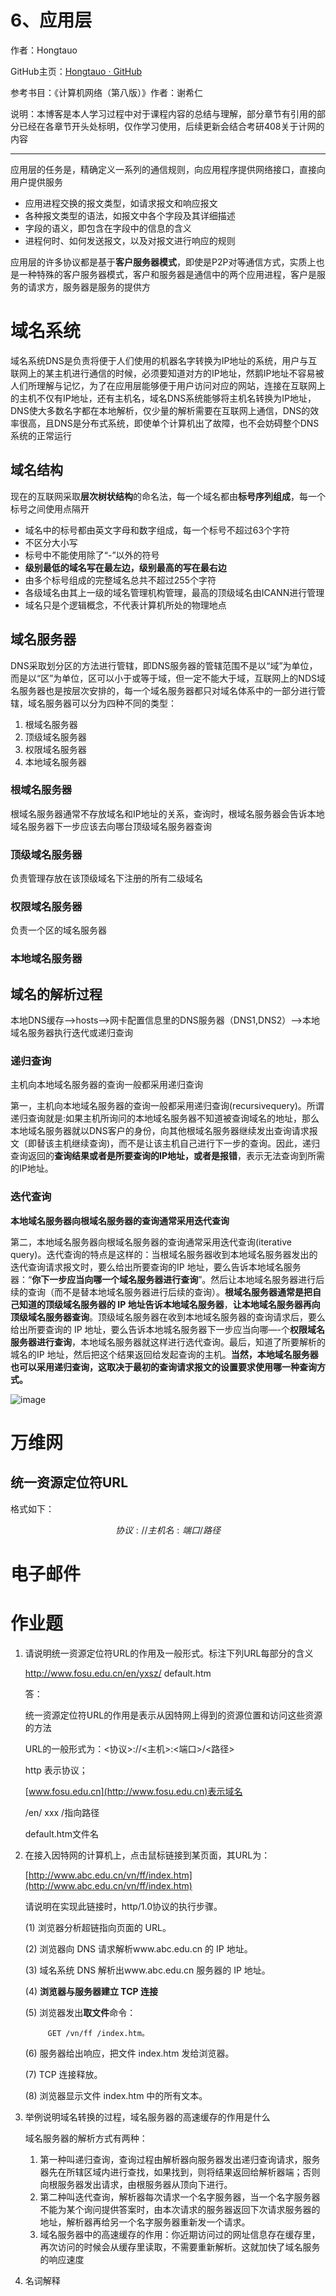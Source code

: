 # 6、应用层

作者：Hongtauo

GitHub主页：[Hongtauo · GitHub](https://github.com/Hongtauo)

参考书目：《计算机网络（第八版）》作者：谢希仁

说明：本博客是本人学习过程中对于课程内容的总结与理解，部分章节有引用的部分已经在各章节开头处标明，仅作学习使用，后续更新会结合考研408关于计网的内容

---

应用层的任务是，精确定义一系列的通信规则，向应用程序提供网络接口，直接向用户提供服务

* 应用进程交换的报文类型，如请求报文和响应报文
* 各种报文类型的语法，如报文中各个字段及其详细描述
* 字段的语义，即包含在字段中的信息的含义
* 进程何时、如何发送报文，以及对报文进行响应的规则

应用层的许多协议都是基于**客户服务器模式**，即使是P2P对等通信方式，实质上也是一种特殊的客户服务器模式，客户和服务器是通信中的两个应用进程，客户是服务的请求方，服务器是服务的提供方

# 域名系统

域名系统DNS是负责将便于人们使用的机器名字转换为IP地址的系统，用户与互联网上的某主机进行通信的时候，必须要知道对方的IP地址，然鹅IP地址不容易被人们所理解与记忆，为了在应用层能够便于用户访问对应的网站，连接在互联网上的主机不仅有IP地址，还有主机名，域名DNS系统能够将主机名转换为IP地址，DNS使大多数名字都在本地解析，仅少量的解析需要在互联网上通信，DNS的效率很高，且DNS是分布式系统，即使单个计算机出了故障，也不会妨碍整个DNS系统的正常运行

## 域名结构

现在的互联网采取**层次树状结构**的命名法，每一个域名都由**标号序列组成**，每一个标号之间使用点隔开

* 域名中的标号都由英文字母和数字组成，每一个标号不超过63个字符
* 不区分大小写
* 标号中不能使用除了“-”以外的符号
* **级别最低的域名写在最左边，级别最高的写在最右边**
* 由多个标号组成的完整域名总共不超过255个字符
* 各级域名由其上一级的域名管理机构管理，最高的顶级域名由ICANN进行管理
* 域名只是个逻辑概念，不代表计算机所处的物理地点

## 域名服务器

DNS采取划分区的方法进行管辖，即DNS服务器的管辖范围不是以“域”为单位，而是以“区”为单位，区可以小于或等于域，但一定不能大于域，互联网上的NDS域名服务器也是按层次安排的，每一个域名服务器都只对域名体系中的一部分进行管辖，域名服务器可以分为四种不同的类型：

1. 根域名服务器
2. 顶级域名服务器
3. 权限域名服务器
4. 本地域名服务器

### 根域名服务器

根域名服务器通常不存放域名和IP地址的关系，查询时，根域名服务器会告诉本地域名服务器下一步应该去向哪台顶级域名服务器查询

### 顶级域名服务器

负责管理存放在该顶级域名下注册的所有二级域名

### 权限域名服务器

负责一个区的域名服务器

### 本地域名服务器

## 域名的解析过程

本地DNS缓存-->hosts-->网卡配置信息里的DNS服务器（DNS1,DNS2）-->本地域名服务器执行迭代或递归查询

### 递归查询

主机向本地域名服务器的查询一般都采用递归查询

第一，主机向本地域名服务器的查询一般都采用递归查询(recursivequery)。所谓递归查询就是:如果主机所询问的本地域名服务器不知道被查询域名的地址，那么本地域名服务器就以DNS客户的身份，向其他根域名服务器继续发出查询请求报文〔即替该主机继续查询)，而不是让该主机自己进行下一步的查询。因此，递归查询返回的**查询结果或者是所要查询的IP地址，或者是报错**，表示无法查询到所需的IP地址。

### 迭代查询

**本地域名服务器向根域名服务器的查询通常采用迭代查询**

第二，本地域名服务器向根域名服务器的查询通常采用迭代查询(iterative query)。迭代查询的特点是这样的：当根域名服务器收到本地域名服务器发出的迭代查询请求报文时，要么给出所要查询的IP 地址，要么告诉本地域名服务器：“**你下一步应当向哪一个域名服务器进行查询**”。然后让本地域名服务器进行后续的查询（而不是替本地域名服务器进行后续的查询）。**根域名服务器通常是把自己知道的顶级域名服务器的 IP 地址告诉本地域名服务器**，**让本地域名服务器再向顶级域名服务器查询**。顶级域名服务器在收到本地域名服务器的查询请求后，要么给出所要查询的 IP 地址，要么告诉本地城名服务器下一步应当向哪—-个**权限域名服务器进行查询**，本地域名服务器就这样进行选代查询。最后，知道了所要解析的城名的IP 地址，然后把这个结果返回给发起查询的主机。**当然，本地域名服务器也可以采用递归查询，这取决于最初的查询请求报文的设置要求使用哪一种查询方式。**

![image](assets/image-20230611113914-6vthsx1.png)

# 万维网

## 统一资源定位符URL

格式如下：

$$
协议:// 主机名:端口/路径
$$

# 电子邮件

# 作业题

1. 请说明统一资源定位符URL的作用及一般形式。标注下列URL每部分的含义

    http://www.fosu.edu.cn/en/yxsz/ default.htm

    答：

    统一资源定位符URL的作用是表示从因特网上得到的资源位置和访问这些资源的方法

    URL的一般形式为：<协议>://<主机>:<端口>/<路径>

    http 表示协议；

    [www.fosu.edu.cn](http://www.fosu.edu.cn)表示域名

    /en/ xxx /指向路径

    default.htm文件名
2. 在接入因特网的计算机上，点击鼠标链接到某页面，其URL为：

    [http://www.abc.edu.cn/vn/ff/index.htm](http://www.abc.edu.cn/vn/ff/index.htm)

     请说明在实现此链接时，http/1.0协议的执行步骤。

    (1) 浏览器分析超链指向页面的 URL。

    (2) 浏览器向 DNS 请求解析www.abc.edu.cn 的 IP 地址。

    (3) 域名系统 DNS 解析出www.abc.edu.cn 服务器的 IP 地址。

    (4) **浏览器与服务器建立 TCP 连接**

    (5) 浏览器发出**取文件**命令：

            GET /vn/ff /index.htm。

    (6) 服务器给出响应，把文件 index.htm 发给浏览器。

    (7) TCP 连接释放。

    (8) 浏览器显示文件 index.htm 中的所有文本。
3. 举例说明域名转换的过程，域名服务器的高速缓存的作用是什么

    域名服务器的解析方式有两种：

    1. 第一种叫递归查询，查询过程由解析器向服务器发出递归查询请求，服务器先在所辖区域内进行查找，如果找到，则将结果返回给解析器端；否则向根服务器发出请求，由根服务器从顶向下进行。
    2. 第二种叫迭代查询，解析器每次请求一个名字服务器，当一个名字服务器不能为某个询问提供答案时，由本次请求的服务器返回下次请求服务器的地址，解析器再给另一个名字服务器重新发一个请求。
    3. 域名服务器中的高速缓存的作用：你近期访问过的网址信息存在缓存里，再次访问的时候会从缓存里读取，不需要重新解析。这就加快了域名服务的响应速度
4. 名词解释
